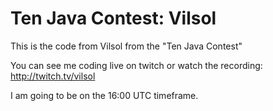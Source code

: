 Ten Java Contest: Vilsol
========================

This is the code from Vilsol from the "Ten Java Contest"

You can see me coding live on twitch or watch the recording: http://twitch.tv/vilsol

I am going to be on the 16:00 UTC timeframe.